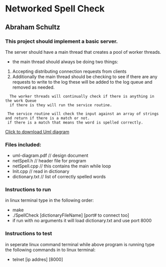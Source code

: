  # Networked Spell Check
 ## Abraham Schultz
 
### This project should implement a basic server.
 
 The server should have a main thread that creates a pool of worker threads.
 
  - the main thread should always be doing two things:
  
  1. Accepting distributing connection requests from clients
  2. Additionally the main thread should be checking to see if there are any requests to write to the log
  these will be added to the log queue and removed as needed.
```
  The worker threads will continually check if there is anything in the work Queue
  if there is they will run the service routine.
 
 The service routine will check the input against an array of strings and return if there is a match or not.
 if there is a match that means the word is spelled correctly.
```
 [Click to download Uml diagram](https://github.com/Agent215/AbrahamSchultz_3207Labs/raw/master/lab3/uml-diagram.pdf) 
 
 ### Files included: 
 - uml-diagram.pdf     // design document
 - netSpell.h          // header file for program
 - netSpell.cpp        // this contains the main while loop
 - Init.cpp            // read in dictionary
 - dictionary.txt      // list of correctly spelled words
 
### Instructions to run

in linux terminal type in the following order:
- make
- ./SpellCheck [dictionaryFileName] [port# to connect too]
- if run with no arguments it will load dictionary.txt and use port 8000

### Instructions to test

in seperate linux command terminal while above program is running
type the following commands in to linux terminal:
- telnet [ip addres] [8000]
 
